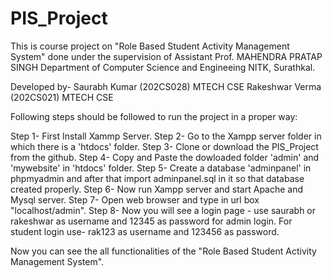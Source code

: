 # PIS_Project
This is course project on "Role Based Student Activity Management System" done under the supervision of Assistant Prof. MAHENDRA PRATAP SINGH Department of Computer Science and Engineeing NITK, Surathkal.

Developed by-
Saurabh Kumar (202CS028) MTECH CSE
Rakeshwar Verma (202CS021) MTECH CSE

Following steps should be followed to run the project in a proper way:

Step 1- First Install Xammp Server.
Step 2- Go to the Xampp server folder in which there is a 'htdocs' folder.
Step 3- Clone or download the PIS_Project from the github.
Step 4- Copy and Paste the dowloaded folder 'admin' and 'mywebsite' in 'htdocs' folder.
Step 5- Create a database 'adminpanel' in phpmyadmin and after that import adminpanel.sql in it so that database created properly.
Step 6- Now run Xampp server and start Apache and Mysql server.
Step 7- Open web browser and type in url box "localhost/admin".
Step 8- Now you will see a login page - use saurabh or rakeshwar as username and 12345 as password for admin login.
        For student login use- rak123 as username and 123456 as password.
        
Now you can see the all functionalities of the "Role Based Student Activity Management System".



